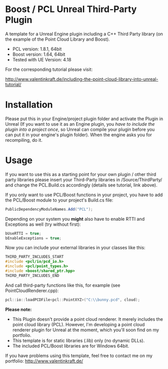 # Boost / PCL Unreal Third-Party Plugin
A template for a Unreal Engine plugin including a C++ Third Party library (on the example of the Point Cloud Library and Boost).

* PCL version: 1.8.1, 64bit
* Boost version: 1.64, 64bit
* Tested with UE Version: 4.18

For the corresponding tutorial please visit:

http://www.valentinkraft.de/including-the-point-cloud-library-into-unreal-tutorial/

# Installation
Please put this in your Engine/project plugin folder and activate the Plugin in Unreal (If you want to use it as an Engine plugin, you _have to include the plugin into a project once_, so Unreal can compile your plugin before you can put it in your engine's plugin folder). When the engine asks you for recompiling, do it.

# Usage
If you want to use this as a starting point for your own plugin / other third party libraries please insert your Third-Party libraries in /Source/ThirdParty/ and change the PCL.Build.cs accordingly (details see tutorial, link above).

If you only want to use PCL/Boost functions in your project, you have to add the PCL/Boost module to your project's Build.cs file:
```c#
PublicDependencyModuleNames.Add("PCL");
```
  Depending on your system you **might** also have to enable RTTI and Exceptions as well (try without first):
  ```c#
  bUseRTTI = true;
  bEnableExceptions = true;
  ```
Now you can include your external libraries in your classes like this:
```c++
THIRD_PARTY_INCLUDES_START
#include <pcl/io/pcd_io.h>
#include <pcl/point_types.h>
#include <boost/shared_ptr.hpp>
THIRD_PARTY_INCLUDES_END
```
And call third-party functions like this, for example (see PointCloudRenderer.cpp):
```c++
pcl::io::loadPCDFile<pcl::PointXYZ>("C:\\bunny.pcd", cloud);
```

**Please note:**
* This Plugin doesn't provide a point cloud renderer. It merely includes the point cloud library (PCL). However, I'm developing a point cloud renderer plugin for Unreal at the moment, which you'll soon find on my portfolio.
* This template is for static libraries (.lib) only (no dynamic DLLs).
* The included PCL/Boost libraries are for Windows 64bit.

If you have problems using this template, feel free to contact me on my portfolio: http://www.valentinkraft.de/
